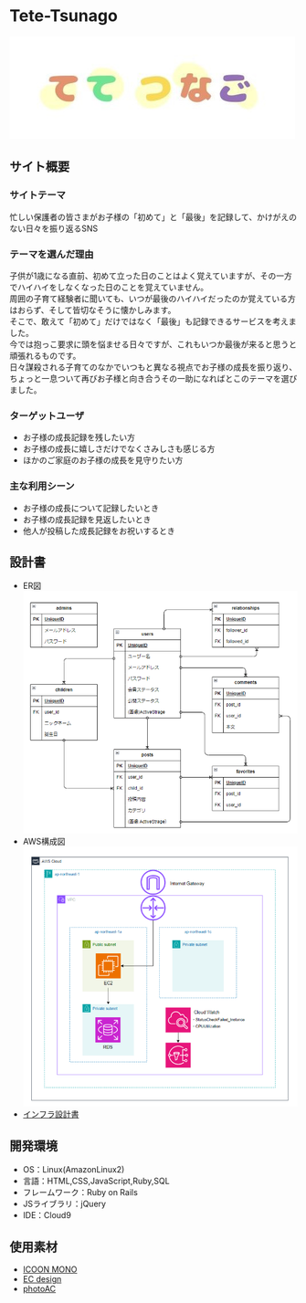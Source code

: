 # Tete-Tsunago
![てて つなご](app/assets/images/logo.jpg)
​
## サイト概要
### サイトテーマ
忙しい保護者の皆さまがお子様の「初めて」と「最後」を記録して、かけがえのない日々を振り返るSNS

### テーマを選んだ理由
子供が1歳になる直前、初めて立った日のことはよく覚えていますが、その一方でハイハイをしなくなった日のことを覚えていません。  
周囲の子育て経験者に聞いても、いつが最後のハイハイだったのか覚えている方はおらず、そして皆切なそうに懐かしみます。  
そこで、敢えて「初めて」だけではなく「最後」も記録できるサービスを考えました。  
今では抱っこ要求に頭を悩ませる日々ですが、これもいつか最後が来ると思うと頑張れるものです。  
日々謀殺される子育てのなかでいつもと異なる視点でお子様の成長を振り返り、ちょっと一息ついて再びお子様と向き合うその一助になればとこのテーマを選びました。

### ターゲットユーザ
- お子様の成長記録を残したい方
- お子様の成長に嬉しさだけでなくさみしさも感じる方
- ほかのご家庭のお子様の成長を見守りたい方

### 主な利用シーン
- お子様の成長について記録したいとき
- お子様の成長記録を見返したいとき
- 他人が投稿した成長記録をお祝いするとき

## 設計書
- ER図  
![ER図](app/assets/images/ERD.png)
- AWS構成図  
![AWS構成図](app/assets/images/AWS_Network_Diagram.png)
- [インフラ設計書](https://docs.google.com/spreadsheets/d/1-WK3dRqq2QA5w3LQOMSQHu-2NkhRPsSgM5uuwsBDHog/edit?usp=sharing)

## 開発環境
- OS：Linux(AmazonLinux2)
- 言語：HTML,CSS,JavaScript,Ruby,SQL
- フレームワーク：Ruby on Rails
- JSライブラリ：jQuery
- IDE：Cloud9

## 使用素材
- [ICOON MONO](https://icooon-mono.com/)
- [EC design](http://design-ec.com/)
- [photoAC](https://www.photo-ac.com/)